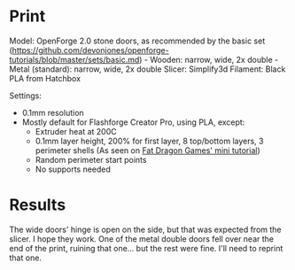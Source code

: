 # Print

Model: OpenForge 2.0 stone doors, as recommended by the basic set (https://github.com/devonjones/openforge-tutorials/blob/master/sets/basic.md)
    - Wooden: narrow, wide, 2x double
    - Metal (standard): narrow, wide, 2x double
Slicer: Simplify3d
Filament: Black PLA from Hatchbox

Settings:
- 0.1mm resolution
- Mostly default for Flashforge Creator Pro, using PLA, except:
    - Extruder heat at 200C
    - 0.1mm layer height, 200% for first layer, 8 top/bottom layers, 3 perimeter shells (As seen on [Fat Dragon Games' mini tutorial](https://www.youtube.com/watch?time_continue=716&v=AqEWl51s9Rw&feature=emb_logo))
    - Random perimeter start points
    - No supports needed

# Results

The wide doors' hinge is open on the side, but that was expected from the slicer. I hope they work. One of the metal double doors fell over near the end of the print, ruining that one... but the rest were fine. I'll need to reprint that one.

